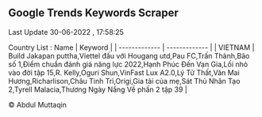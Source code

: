 

## Google Trends Keywords Scraper 
 
Last Update 30-06-2022 , 17:58:25

Country List :
 Name  | Keyword |
| ------------- | ------------- |
| VIETNAM | Build Jakapan puttha,Viettel đấu với Hougang utd,Pau FC,Trấn Thành,Bão số 1,Điểm chuẩn đánh giá năng lực 2022,Hạnh Phúc Đến Vạn Gia,Lối nhỏ vào đời tập 15,R. Kelly,Oguri Shun,VinFast Lux A2.0,Lý Tử Thất,Văn Mai Hương,Richarlison,Châu Tinh Trì,Origi,Gia tài của mẹ,Sát Thủ Nhân Tạo 2,Tyrell Malacia,Thương Ngày Nắng Về phần 2 tập 39 |



© Abdul Muttaqin 

